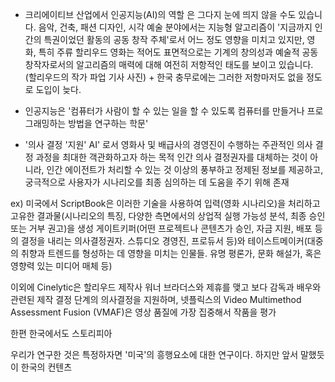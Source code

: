- 크리에이티브 산업에서 인공지능(AI)의 역할
  은 그다지 눈에 띄지 않을 수도 있습니다. 음악, 건축, 패션 디자인, 시각 예술 분야에서는 지능형 알고리즘이 '지금까지 인간의 특권이었던 활동의 공동 창작 주체'로서 어느 정도 영향을 미치고 있지만, 영화, 특히 주류 할리우드 영화는 적어도 표면적으로는 기계의 창의성과 예술적 공동 창작자로서의 알고리즘의 매력에 대해 여전히 저항적인 태도를 보이고 있습니다. (할리우드의 작가 파업 기사 사진) + 한국 충무로에는 그러한 저항마저도 없을 정도로 도입이 늦다. 

- 인공지능은 
'컴퓨터가 사람이 할 수 있는 일을 할 수 있도록 컴퓨터를 만들거나 프로그래밍하는 방법을 연구하는 학문'

- '의사 결정 '지원' AI'
로서 영화사 및 배급사의 경영진이 수행하는 주관적인 의사 결정 과정을 최대한 객관화하고자 하는 목적
인간 의사 결정권자를 대체하는 것이 아니라, 인간 에이전트가 처리할 수 있는 것 이상의 풍부하고 정제된 정보를 제공하고, 궁극적으로 사용자가 시나리오를 최종 심의하는 데 도움을 주기 위해 존재


ex) 미국에서 ScriptBook은 이러한 기술을 사용하여 입력(영화 시나리오)을 처리하고 고유한 결과물(시나리오의 특징, 다양한 측면에서의 상업적 실행 가능성 분석, 최종 승인 또는 거부 권고)을 생성
게이트키퍼(어떤 프로젝트나 콘텐츠가 승인, 자금 지원, 배포 등의 결정을 내리는 의사결정권자. 스튜디오 경영진, 프로듀서 등)와 테이스트메이커(대중의 취향과 트렌드를 형성하는 데 영향을 미치는 인물들. 유명 평론가, 문화 해설가, 혹은 영향력 있는 미디어 매체 등)

이외에 Cinelytic은 할리우드 제작사 워너 브라더스와 제휴를 맺고 보다 감독과 배우와 관련된 제작 결정 단계의 의사결정을 지원하며,  넷플릭스의 Video Multimethod Assessment Fusion (VMAF)은 영상 품질에 가장 집중해서 작품을 평가

한편 한국에서도 스토리피아 


우리가 연구한 것은 특정하자면 '미국'의 흥행요소에 대한 연구이다. 하지만 앞서 말했듯이 한국의 컨텐츠